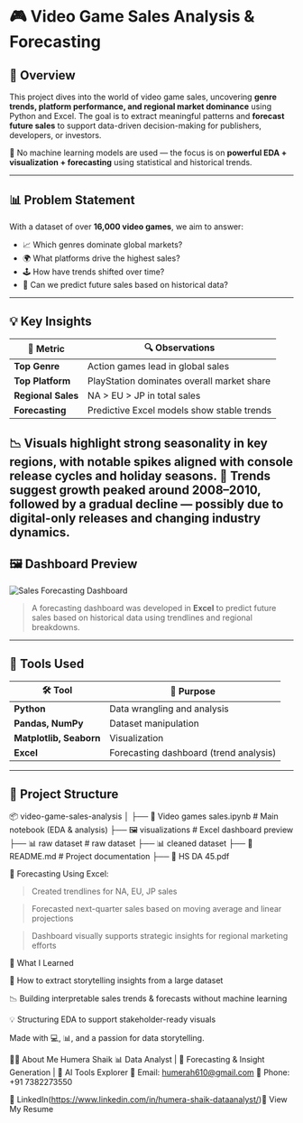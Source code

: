 # 🎮 Video Game Sales Analysis & Forecasting

## 📌 Overview

This project dives into the world of video game sales, uncovering **genre trends, platform performance, and regional market dominance** using Python and Excel. The goal is to extract meaningful patterns and **forecast future sales** to support data-driven decision-making for publishers, developers, or investors.

🧠 No machine learning models are used — the focus is on **powerful EDA + visualization + forecasting** using statistical and historical trends.

---

## 📊 Problem Statement

With a dataset of over **16,000 video games**, we aim to answer:
- 📈 Which genres dominate global markets?
- 🌍 What platforms drive the highest sales?
- 🕹️ How have trends shifted over time?
- 🔮 Can we predict future sales based on historical data?

---

## 💡 Key Insights

| 🎯 Metric            | 🔍 Observations                                |
|---------------------|------------------------------------------------|
| **Top Genre**       | Action games lead in global sales              |
| **Top Platform**    | PlayStation dominates overall market share     |
| **Regional Sales**  | NA > EU > JP in total sales                    |
| **Forecasting**     | Predictive Excel models show stable trends     |

📉 Visuals highlight strong seasonality in key regions, with notable spikes aligned with **console release cycles** and **holiday seasons**.
📌 Trends suggest growth peaked around 2008–2010, followed by a gradual decline — possibly due to digital-only releases and changing industry dynamics.
---

## 🖼️ Dashboard Preview

![Sales Forecasting Dashboard](Screenshot.png)

> A forecasting dashboard was developed in **Excel** to predict future sales based on historical data using trendlines and regional breakdowns.

---

## 🧰 Tools Used

| 🛠️ Tool       | 💼 Purpose                         |
|---------------|-------------------------------------|
| **Python**     | Data wrangling and analysis        |
| **Pandas, NumPy** | Dataset manipulation              |
| **Matplotlib, Seaborn** | Visualization                |
| **Excel**       | Forecasting dashboard (trend analysis) |

---

## 📂 Project Structure

📦 video-game-sales-analysis
│
├── 📘 Video games sales.ipynb # Main notebook (EDA & analysis)
├── 🖼️ visualizations # Excel dashboard preview
├── 📊 raw dataset # raw dataset
├── 📊 cleaned dataset
├── 📄 README.md # Project documentation
├── 📄 HS DA 45.pdf

🔮 Forecasting
Using Excel:

> Created trendlines for NA, EU, JP sales

> Forecasted next-quarter sales based on moving average and linear projections

> Dashboard visually supports strategic insights for regional marketing efforts

🧠 What I Learned

📌 How to extract storytelling insights from a large dataset

📉 Building interpretable sales trends & forecasts without machine learning

💡 Structuring EDA to support stakeholder-ready visuals


Made with 💻, 📊, and a passion for data storytelling.


👩‍💻 About Me
Humera Shaik
📊 Data Analyst | 🎯 Forecasting & Insight Generation | 🤖 AI Tools Explorer
📧 Email: humerah610@gmail.com
📱 Phone: +91 7382273550

🔗 LinkedIn(https://www.linkedin.com/in/humera-shaik-dataanalyst/)📄 View My Resume


